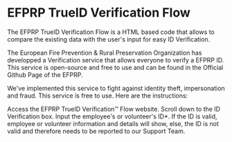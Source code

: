 # EFPRP TrueID Verification Flow
The EFPRP TrueID Verification Flow is a HTML based code that allows to compare the existing data with the user's input for easy ID Verification.

The European Fire Prevention & Rural Preservation Organization has developped a Verification service that allows everyone to verify a EFPRP ID. This service is open-source and free to use and can be found in the Official Github Page of the EFPRP.

We've implemented this service to fight against identity theft, impersonation and fraud. This service is free to use. Here are the instructions:

Access the EFPRP TrueID Verification™ Flow website.
Scroll down to the ID Verification box.
Input the employee's or volunteer's ID*.
If the ID is valid, employee or volunteer information and details will show, else, the ID is not valid and therefore needs to be reported to our Support Team.
